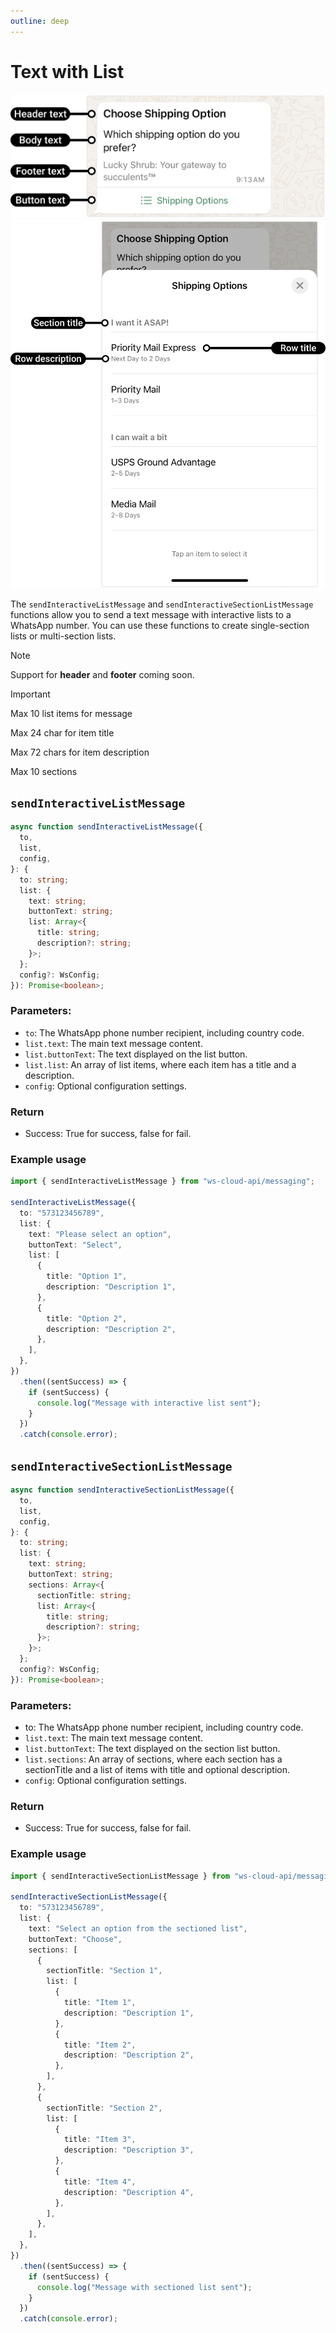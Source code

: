 ```yaml
---
outline: deep
---
```


# Text with List

[<Badge type="tip" text="api docs" />](https://developers.facebook.com/docs/whatsapp/cloud-api/messages/interactive-list-messages)

![list message](img/list-1.png)
![list message](img/list-2.png)

The `sendInteractiveListMessage` and `sendInteractiveSectionListMessage` functions allow you to send a text message with interactive lists to a WhatsApp number. You can use these functions to create single-section lists or multi-section lists.

> [!NOTE]
> Support for **header** and **footer** coming soon.

> [!IMPORTANT]
> Max 10 list items for message
>
> Max 24 char for item title
>
> Max 72 chars for item description
>
> Max 10 sections

## `sendInteractiveListMessage`

```ts
async function sendInteractiveListMessage({
  to,
  list,
  config,
}: {
  to: string;
  list: {
    text: string;
    buttonText: string;
    list: Array<{
      title: string;
      description?: string;
    }>;
  };
  config?: WsConfig;
}): Promise<boolean>;
```

### Parameters:

- `to`: The WhatsApp phone number recipient, including country code.
- `list.text`: The main text message content.
- `list.buttonText`: The text displayed on the list button.
- `list.list`: An array of list items, where each item has a title and a description.
- `config`: Optional configuration settings.

### Return

- Success: True for success, false for fail.

### Example usage

```ts
import { sendInteractiveListMessage } from "ws-cloud-api/messaging";

sendInteractiveListMessage({
  to: "573123456789",
  list: {
    text: "Please select an option",
    buttonText: "Select",
    list: [
      {
        title: "Option 1",
        description: "Description 1",
      },
      {
        title: "Option 2",
        description: "Description 2",
      },
    ],
  },
})
  .then((sentSuccess) => {
    if (sentSuccess) {
      console.log("Message with interactive list sent");
    }
  })
  .catch(console.error);
```

## `sendInteractiveSectionListMessage`

```ts
async function sendInteractiveSectionListMessage({
  to,
  list,
  config,
}: {
  to: string;
  list: {
    text: string;
    buttonText: string;
    sections: Array<{
      sectionTitle: string;
      list: Array<{
        title: string;
        description?: string;
      }>;
    }>;
  };
  config?: WsConfig;
}): Promise<boolean>;
```

### Parameters:

- to: The WhatsApp phone number recipient, including country code.
- `list.text`: The main text message content.
- `list.buttonText`: The text displayed on the section list button.
- `list.sections`: An array of sections, where each section has a sectionTitle and a list of items with title and optional description.
- `config`: Optional configuration settings.

### Return

- Success: True for success, false for fail.

### Example usage

```ts
import { sendInteractiveSectionListMessage } from "ws-cloud-api/messaging";

sendInteractiveSectionListMessage({
  to: "573123456789",
  list: {
    text: "Select an option from the sectioned list",
    buttonText: "Choose",
    sections: [
      {
        sectionTitle: "Section 1",
        list: [
          {
            title: "Item 1",
            description: "Description 1",
          },
          {
            title: "Item 2",
            description: "Description 2",
          },
        ],
      },
      {
        sectionTitle: "Section 2",
        list: [
          {
            title: "Item 3",
            description: "Description 3",
          },
          {
            title: "Item 4",
            description: "Description 4",
          },
        ],
      },
    ],
  },
})
  .then((sentSuccess) => {
    if (sentSuccess) {
      console.log("Message with sectioned list sent");
    }
  })
  .catch(console.error);
```